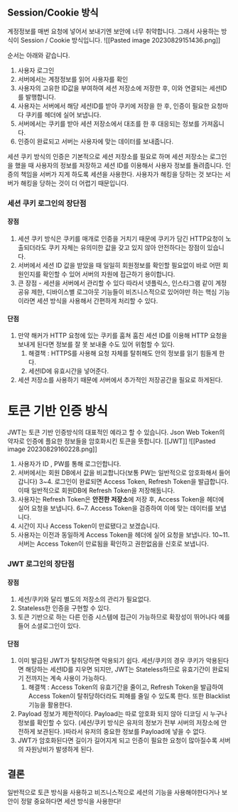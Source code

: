 ## Session/Cookie 방식
계정정보를 매번 요청에 넣어서 보내기엔 보안에 너무 취약합니다. 그래서 사용하는 방식이 Session / Cookie 방식입니다.
![[Pasted image 20230829151436.png]]

순서는 아래와 같습니다.
1. 사용자 로그인
2. 서버에서는 계정정보를 읽어 사용자를 확인 
3. 사용자의 고유한 ID값을 부여하여 세션 저장소에 저장한 후, 이와 연결되는 세션ID를 발행합니다.
4. 사용자는 서버에서 해당 세션ID를 받아 쿠키에 저장을 한 후, 인증이 필요한 요청마다 쿠키를 헤더에 실어 보냅니다.
5. 서버에서는 쿠키를 받아 세션 저장소에서 대조를 한 후 대응되는 정보를 가져옵니다.
6. 인증이 완료되고 서버는 사용자에 맞는 데이터를 보내줍니다.

세션 쿠키 방식의 인증은 기본적으로 세션 저장소를 필요로 하며 세션 저장소는 로그인을 했을 때 사용자의 정보를 저장하고 세션 ID를 이용해서 사용자 정보를 돌려줍니다. 인증의 책임을 서버가 지게 하도록 세션을 사용한다. 사용자가 해킹을 당하는 것 보다는 서버가 해킹을 당하는 것이 더 어렵기 때문입니다.

### 세션 쿠키 로그인의 장단점
#### 장점
1. 세션 쿠키 방식은 쿠키를 매개로 인증을 거치기 때문에 쿠키가 담긴 HTTP요청이 노출되더라도 쿠키 자체는 유의미한 값을 갖고 있지 않아 안전하다는 장점이 있습니다.
2. 서버에서 세션 ID 값을 받았을 때 일일히 회원정보를 확인할 필요없이 바로 어떤 회원인지를 확인할 수 있어 서버의 자원에 접근하기 용이합니다.
3. 큰 장점 - 세션을 서버에서 관리할 수 있다 따라서 넷플릭스, 인스타그램 같이 계정 공유 제한, 디바이스별 로그아웃 기능들이 비즈니스적으로 있어야만 하는 핵심 기능이라면 세션 방식을 사용해서 간편하게 처리할 수 있다.
#### 단점
1. 만약 해커가 HTTP 요청에 있는 쿠키를 훔쳐 훔친 세션 ID를 이용해 HTTP 요청을 보내게 된다면 정보를 잘 못 보내줄 수도 있어 위험할 수 있다.
	1. 해결책 : HTTPS를 사용해 요청 자체를 탈취해도 안의 정보를 읽기 힘들게 한다.
	2. 세션ID에 유효시간을 넣어준다.
2. 세션 저장소를 사용하기 때문에 서버에서 추가적인 저장공간을 필요로 하게된다.
# 토큰 기반 인증 방식
JWT는 토큰 기반 인증방식의 대표적인 예라고 할 수 있습니다. Json Web Token의 약자로 인증에 플요한 정보들을 암호화시킨 토큰을 뜻합니다. 
[[JWT]]
![[Pasted image 20230829160228.png]]

1. 사용자가 ID , PW를 통해 로그인합니다.
2. 서버에서는 회원 DB에서 값을 비교합니다(보통 PW는 일반적으로 암호화해서 들어갑니다)
3~4. 로그인이 완료되면 Access Token, Refresh Token을 발급합니다. 이때 일반적으로 회원DB에 Refresh Token을 저장해둡니다.
5. 사용자는 Refresh Token은 **안전한 저장소**에 저장 후, Access Token을 헤더에 실어 요청을 보냅니다.
6~7. Access Token을 검증하여 이에 맞는 데이터를 보냅니다.
8. 시간이 지나 Access Token이 만료됐다고 보겠습니다.
9. 사용자는 이전과 동일하게 Access Token을 헤더에 실어 요청을 보냅니다.
10~11. 서버는 Access Token이 만료됨을 확인하고 권한없음을 신호로 보냅니다.
### JWT 로그인의 장단점
#### 장점
1. 세션/쿠키와 달리 별도의 저장소의 관리가 필요없다.
2. Stateless한 인증을 구현할 수 있다.
3. 토큰 기반으로 하는 다른 인증 시스템에 접근이 가능하므로 확장성이 뛰어나다 예를 들어 소셜로그인이 있다.
#### 단점
1. 이미 발급된 JWT가 탈취당하면 악용되기 쉽다. 세션/쿠키의 경우 쿠키가 악용된다면 해당하는 세션ID를 지우면 되지만, JWT는 Stateless하므로 유효기간이 완료되기 전까지는 계속 사용이 가능하다. 
	1. 해결책 : Access Token의 유효기간을 줄이고, Refresh Token을 발급하여 Access Token이 탈취당하더라도 피해를 줄일 수 있도록 한다. 또한 Blacklist 기능을 활용한다.
2. Payload 정보가 제한적이다. Payload는 따로 암호화 되지 않아 디코딩 시 누구나 정보를 확인할 수 있다. (세션/쿠키 방식은 유저의 정보가 전부 서버의 저장소에 안전하게 보관된다. )따라서 유저의 중요한 정보를 Payload에 넣을 수 없다.
3. JWT가 암호화된다면 길이가 길어지게 되고 인증이 필요한 요청이 많아질수록 서버의 자원낭비가 발생하게 된다.

## 결론
일반적으로 토큰 방식을 사용하고 비즈니스적으로 세션의 기능을 사용해야한다거나 보안이 정말 중요하다면 세션 방식을 사용한다!